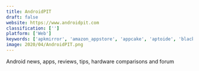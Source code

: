 ```yaml
---
title: AndroidPIT
draft: false 
website: https://www.androidpit.com
classification: ['']
platform: ['Web']
keywords: ['apkmirror', 'amazon_appstore', 'appcake', 'aptoide', 'blackmart', 'blackmart_alpha', 'chocolatey', 'f-droid', 'firefox_marketplace', 'fossdroid', 'getapk', 'getjar', 'mobogenie', 'pgyer', 'putty', 'uptodown']
image: 2020/04/AndroidPIT.png
---
```

Android news, apps, reviews, tips, hardware comparisons and forum
